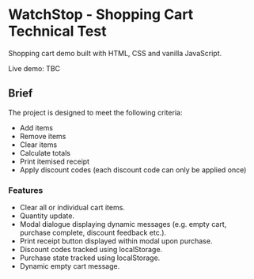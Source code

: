 # WatchStop - Shopping Cart Technical Test

Shopping cart demo built with HTML, CSS and vanilla JavaScript.

Live demo: TBC

## Brief

The project is designed to meet the following criteria:

* Add items
* Remove items
* Clear items
* Calculate totals
* Print itemised receipt
* Apply discount codes (each discount code can only be applied once)

### Features

* Clear all or individual cart items.
* Quantity update.
* Modal dialogue displaying dynamic messages (e.g. empty cart, purchase complete, discount feedback etc.).
* Print receipt button displayed within modal upon purchase.
* Discount codes tracked using localStorage.
* Purchase state tracked using localStorage.
* Dynamic empty cart message.